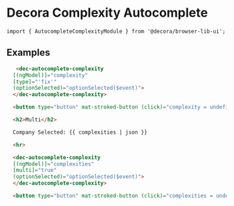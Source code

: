 # Decora Complexity Autocomplete

`import { AutocompleteComplexityModule } from '@decora/browser-lib-ui';`

## Examples

```html
   <dec-autocomplete-complexity
  [(ngModel)]="complexity"
  [type]="'fix'"
  (optionSelected)="optionSelected($event)">
  </dec-autocomplete-complexity>

  <button type="button" mat-stroked-button (click)="complexity = undefined">Clear</button>

  <h2>Multi</h2>

  Company Selected: {{ complexities | json }}

  <hr>

  <dec-autocomplete-complexity
  [(ngModel)]="complexities"
  [multi]="true"
  (optionSelected)="optionSelected($event)">
  </dec-autocomplete-complexity>

  <button type="button" mat-stroked-button (click)="complexities = undefined">Clear</button>
```
